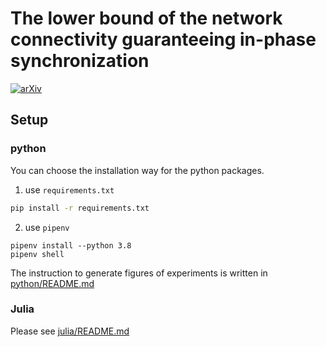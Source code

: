 # The lower bound of the network connectivity guaranteeing in-phase synchronization

[![arXiv](https://img.shields.io/badge/arXiv-2104.05954-b31b1b.svg?style=for-the-badge)](https://arxiv.org/abs/2104.05954)

## Setup

### python

You can choose the installation way for the python packages. 

1. use `requirements.txt`
```sh
pip install -r requirements.txt
```

2. use `pipenv`
```
pipenv install --python 3.8
pipenv shell
```

The instruction to generate figures of experiments is written in [python/README.md](python/README.md)

### Julia

Please see [julia/README.md](julia/README.md)
